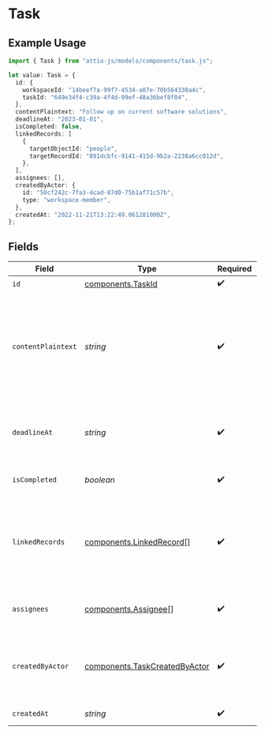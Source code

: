 # Task

## Example Usage

```typescript
import { Task } from "attio-js/models/components/task.js";

let value: Task = {
  id: {
    workspaceId: "14beef7a-99f7-4534-a87e-70b564330a4c",
    taskId: "649e34f4-c39a-4f4d-99ef-48a36bef8f04",
  },
  contentPlaintext: "Follow up on current software solutions",
  deadlineAt: "2023-01-01",
  isCompleted: false,
  linkedRecords: [
    {
      targetObjectId: "people",
      targetRecordId: "891dcbfc-9141-415d-9b2a-2238a6cc012d",
    },
  ],
  assignees: [],
  createdByActor: {
    id: "50cf242c-7fa3-4cad-87d0-75b1af71c57b",
    type: "workspace-member",
  },
  createdAt: "2022-11-21T13:22:49.061281000Z",
};
```

## Fields

| Field                                                                                                                                                    | Type                                                                                                                                                     | Required                                                                                                                                                 | Description                                                                                                                                              | Example                                                                                                                                                  |
| -------------------------------------------------------------------------------------------------------------------------------------------------------- | -------------------------------------------------------------------------------------------------------------------------------------------------------- | -------------------------------------------------------------------------------------------------------------------------------------------------------- | -------------------------------------------------------------------------------------------------------------------------------------------------------- | -------------------------------------------------------------------------------------------------------------------------------------------------------- |
| `id`                                                                                                                                                     | [components.TaskId](../../models/components/taskid.md)                                                                                                   | :heavy_check_mark:                                                                                                                                       | N/A                                                                                                                                                      |                                                                                                                                                          |
| `contentPlaintext`                                                                                                                                       | *string*                                                                                                                                                 | :heavy_check_mark:                                                                                                                                       | The plaintext representation of the task content. Inline linked records will appear as "@record name" and are returned in the `linked_records` property. | Follow up on current software solutions                                                                                                                  |
| `deadlineAt`                                                                                                                                             | *string*                                                                                                                                                 | :heavy_check_mark:                                                                                                                                       | The deadline date of the task. Returned as an ISO 8601 timestamp.                                                                                        | 2023-01-01                                                                                                                                               |
| `isCompleted`                                                                                                                                            | *boolean*                                                                                                                                                | :heavy_check_mark:                                                                                                                                       | Whether the task has been completed.                                                                                                                     | false                                                                                                                                                    |
| `linkedRecords`                                                                                                                                          | [components.LinkedRecord](../../models/components/linkedrecord.md)[]                                                                                     | :heavy_check_mark:                                                                                                                                       | Records linked to the task. Creating record links within task content text is not possible via the API at present.                                       |                                                                                                                                                          |
| `assignees`                                                                                                                                              | [components.Assignee](../../models/components/assignee.md)[]                                                                                             | :heavy_check_mark:                                                                                                                                       | Workspace members assigned to this task.                                                                                                                 |                                                                                                                                                          |
| `createdByActor`                                                                                                                                         | [components.TaskCreatedByActor](../../models/components/taskcreatedbyactor.md)                                                                           | :heavy_check_mark:                                                                                                                                       | The actor that created this task.                                                                                                                        | {<br/>"type": "workspace-member",<br/>"id": "50cf242c-7fa3-4cad-87d0-75b1af71c57b"<br/>}                                                                 |
| `createdAt`                                                                                                                                              | *string*                                                                                                                                                 | :heavy_check_mark:                                                                                                                                       | When the task was created.                                                                                                                               | 2022-11-21T13:22:49.061281000Z                                                                                                                           |